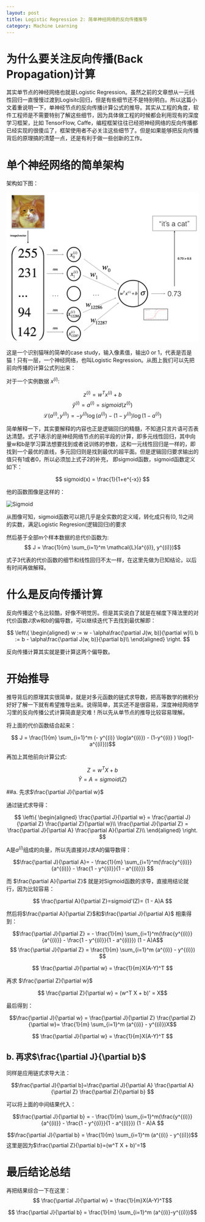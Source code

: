 ```yaml
---
layout: post
title: Logistic Regression 2: 简单神经网络的反向传播推导
category: Machine Learning
---
```



# 为什么要关注反向传播(Back Propagation)计算

其实单节点的神经网络也就是Logistic Regression。虽然之前的文章想从一元线性回归一直慢慢过渡到Logisitc回归，但是有些细节还不是特别明白。所以这篇小文着重说明一下，单神经节点的反向传播计算公式的推导。其实从工程的角度，软件工程师是不需要特别了解这些细节，因为具体做工程的时候都会利用现有的深度学习框架，比如 TensorFlow, Caffe，编程框架往往已经把神经网络的反向传播都已经实现的很傻瓜了，框架使用者不必关注这些细节了。但是如果能够把反向传播背后的原理搞的清楚一点，还是有利于做一些创新的工作。

# 单个神经网络的简单架构

架构如下图：

![arch](/images/notes/machine_learning/LogReg_kiank.png)


这是一个识别猫咪的简单的case study，输入像素值，输出0 or 1，代表是否是猫！只有一层，一个神经网络，也叫Logistic Regression。从图上我们可以先把前向传播的计算公式列出来：

对于一个实例数据 $x^{(i)}$:

$$z^{(i)} = w^T x^{(i)} + b $$
$$\hat{y}^{(i)} = a^{(i)} = sigmoid(z^{(i)})$$ 
$$ \mathcal{L}(a^{(i)}, y^{(i)}) =  - y^{(i)}  \log(a^{(i)}) - (1-y^{(i)} )  \log(1-a^{(i)})$$

简单解释一下，其实要解释的内容也正是逻辑回归的精髓，不知道只言片语可否表达清楚。式子1表示的是神经网络节点的前半段的计算，即多元线性回归，其中向量w和b是学习算法想要找到或者说训练的参数，这和一元线性回归是一样的，即找到一个最优的直线，多元回归则是找到最优的超平面。但是逻辑回归要求输出的值只有1或者0，所以必须加上式子2的补充， 即sigmoid函数，sigmoid函数定义如下：

$$
sigmoid(x) = \frac{1}{1+e^{-x}}
$$

他的函数图像是这样的：

![Sigmoid](https://upload-images.jianshu.io/upload_images/11430943-f1265640a15c0c75.png?imageMogr2/auto-orient/strip%7CimageView2/2/w/1240)



从图像可知，sigmoid函数可以把几乎是全实数的定义域，转化成只有(0, 1)之间的实数，满足Logistic Regresion(逻辑回归)的要求

然后基于全部m个样本数据的总代价函数为:
$$ J = \frac{1}{m} \sum_{i=1}^m \mathcal{L}(a^{(i)}, y^{(i)})$$

式子3代表的代价函数的细节和线性回归不太一样，在这里先做为已知结论，以后有时间再做解释。

# 什么是反向传播计算

反向传播这个名比较酷，好像不明觉厉。但是其实说白了就是在梯度下降法里的对代价函数J求w和b的偏导数，可以继续迭代下去找到最优解即：

$$ \left\{
\begin{aligned}
w := w - \alpha\frac{\partial J(w, b)}{\partial w}\\
b := b - \alpha\frac{\partial J(w, b)}{\partial b}\\
\end{aligned}
\right.
$$

反向传播计算其实就是要计算这两个偏导数。

# 开始推导

推导背后的原理其实很简单，就是对多元函数的链式求导数，把高等数学的微积分好好了解一下就有希望推导出来。说得简单，其实还不是很容易，深度神经网络学习里的反向传播公式计算简直是灾难！所以先从单节点的推导比较容易理解。

将上面的代价函数结合起来：

$$ J = \frac{1}{m} \sum_{i=1}^m (- y^{(i)}  \log(a^{(i)}) - (1-y^{(i)} )  \log(1-a^{(i)}))$$

再加上其他前向计算公式:

$$Z = w^T X + b$$
$$\hat{Y} = A = sigmoid(Z)$$ 

##a. 先求$\frac{\partial J}{\partial w}$ 

通过链式求导得：

$$ \left\{
\begin{aligned}
\frac{\partial J}{\partial w} = \frac{\partial J}{\partial Z} \frac{\partial Z}{\partial w}\\
\frac{\partial J}{\partial Z} = \frac{\partial J}{\partial A} \frac{\partial A}{\partial Z}\\
\end{aligned}
\right.
$$

A是$a^{(i)}$组成的向量，所以先直接对J求A的偏导数得： 

$$\frac{\partial J}{\partial A}= - \frac{1}{m} \sum_{i=1}^m(\frac{y^{(i)}}{a^{(i)}} - \frac{1 - y^{(i)}}{1 - a^{(i)}})   $$

而 $\frac{\partial A}{\partial Z}$ 就是对Sigmoid函数的求导，直接用结论就行，因为比较容易：

$$
\frac{\partial A}{\partial Z}=sigmoid'(Z)= (1 - A)A
$$

然后将$\frac{\partial A}{\partial Z}$和$\frac{\partial J}{\partial A}$  相乘得到：

$$\frac{\partial J}{\partial Z} =  - \frac{1}{m} \sum_{i=1}^m(\frac{y^{(i)}}{a^{(i)}} - \frac{1 - y^{(i)}}{1 - a^{(i)}}) (1 - A)A$$
$$ \frac{\partial J}{\partial Z} =  \frac{1}{m} \sum_{i=1}^m (a^{(i)} - y^{(i)}) $$

$$ \frac{\partial J}{\partial w} = \frac{1}{m}X(A-Y)^T $$

再求 $\frac{\partial Z}{\partial w}$

$$ \frac{\partial Z}{\partial w} =  (w^T X + b)' = X$$

最后得到：

$$\frac{\partial J}{\partial w} = \frac{\partial J}{\partial Z} \frac{\partial Z}{\partial w}= \frac{1}{m} \sum_{i=1}^m (a^{(i)} - y^{(i)})X$$

$$ \frac{\partial J}{\partial w} = \frac{1}{m}X(A-Y)^T $$


## b. 再求$\frac{\partial J}{\partial b}$

同样是应用链式求导大法：

$$\frac{\partial J}{\partial b}=\frac{\partial J}{\partial A} \frac{\partial A}{\partial Z} \frac{\partial Z}{\partial b} $$

可以将上面的中间结果代入：

$$\frac{\partial J}{\partial b} = - \frac{1}{m} \sum_{i=1}^m(\frac{y^{(i)}}{a^{(i)}} - \frac{1 - y^{(i)}}{1 - a^{(i)}}) (1 - A)A $$

$$\frac{\partial J}{\partial b} = \frac{1}{m} \sum_{i=1}^m (a^{(i)} - y^{(i)})$$  这里是因为$\frac{\partial Z}{\partial b}=(w^T X + b)'=1$

# 最后结论总结

再把结果综合一下在这里：
$$ \frac{\partial J}{\partial w} = \frac{1}{m}X(A-Y)^T$$

$$ \frac{\partial J}{\partial b} = \frac{1}{m} \sum_{i=1}^m (a^{(i)}-y^{(i)})$$